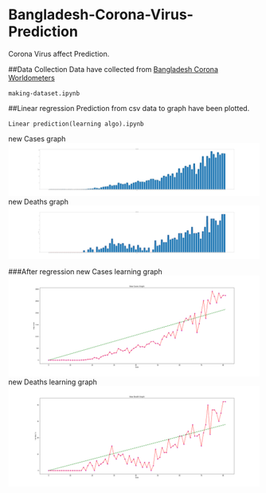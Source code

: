 # Bangladesh-Corona-Virus-Prediction
Corona Virus affect Prediction.

##Data Collection
Data have collected from [Bangladesh Corona Worldometers](https://www.worldometers.info/coronavirus/) 
```
making-dataset.ipynb
```
##Linear regression Prediction
from csv data to graph have been plotted. 
```
Linear prediction(learning algo).ipynb
```
new Cases graph
![Alt new Cases graph](./newCasesBarLinegraph.png?raw=true "new Cases graph")
new Deaths graph
![Alt new Deaths graph](./newDeathsBarLinegraph.png?raw=true "new Deaths graph")

###After regression 
new Cases learning graph
![Alt new Cases graph](./newLearningCasesLinegraph.png?raw=true "new Cases graph")
new Deaths learning graph
![Alt new Deaths graph](./newLearningDeathsLinegraph.png?raw=true "new Deaths graph")